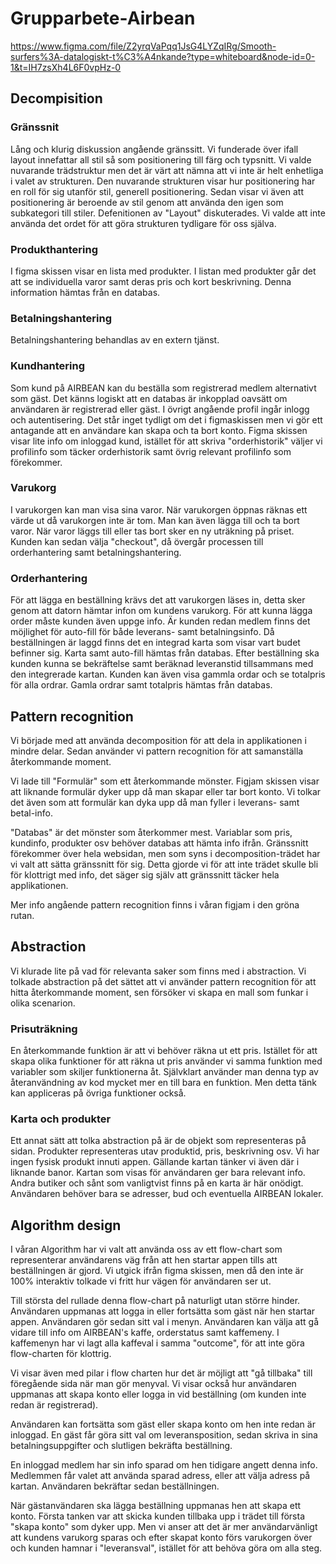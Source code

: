 # Grupparbete-Airbean

https://www.figma.com/file/Z2yrqVaPqq1JsG4LYZqIRg/Smooth-surfers%3A-datalogiskt-t%C3%A4nkande?type=whiteboard&node-id=0-1&t=IH7zsXh4L6F0vpHz-0

## Decompisition

### Gränssnit

Lång och klurig diskussion angående gränssitt. Vi funderade över ifall layout innefattar all stil så som positionering till färg och typsnitt. Vi valde nuvarande trädstruktur men det är värt att nämna att vi inte är helt enhetliga i valet av strukturen. Den nuvarande strukturen visar hur positionering har en roll för sig utanför stil, generell positionering. Sedan visar vi även att positionering är beroende av stil genom att använda den igen som subkategori till stiler. Defenitionen av "Layout" diskuterades. Vi valde att inte använda det ordet för att göra strukturen tydligare för oss själva.


### Produkthantering
 
I figma skissen visar en lista med produkter. I listan med produkter går det att se individuella varor samt deras pris och kort beskrivning. Denna information hämtas från en databas.


### Betalningshantering

Betalningshantering behandlas av en extern tjänst.


### Kundhantering

Som kund på AIRBEAN kan du beställa som registrerad medlem alternativt som gäst. Det känns logiskt att en databas är inkopplad oavsätt om användaren är registrerad eller gäst. I övrigt angående profil ingår inlogg och autentisering. Det står inget tydligt om det i figmaskissen men vi gör ett antagande att en användare kan skapa och ta bort konto. Figma skissen visar lite info om inloggad kund, istället för att skriva "orderhistorik" väljer vi profilinfo som täcker orderhistorik samt övrig relevant profilinfo som förekommer.


### Varukorg

I varukorgen kan man visa sina varor. När varukorgen öppnas räknas ett värde ut då varukorgen inte är tom. Man kan även lägga till och ta bort varor. När varor läggs till eller tas bort sker en ny uträkning på priset. Kunden kan sedan välja "checkout", då övergår processen till orderhantering samt betalningshantering.


### Orderhantering

För att lägga en beställning krävs det att varukorgen läses in, detta sker genom att datorn hämtar infon om kundens varukorg. För att kunna lägga order måste kunden även uppge info. Är kunden redan medlem finns det möjlighet för auto-fill för både leverans- samt betalningsinfo. Då beställningen är laggd finns det en integrad karta som visar vart budet befinner sig. Karta samt auto-fill hämtas från databas.
Efter beställning ska kunden kunna se bekräftelse samt beräknad leveranstid tillsammans med den integrerade kartan. Kunden kan även visa gammla ordar och se totalpris för alla ordrar. Gamla ordrar samt totalpris hämtas från databas.


## Pattern recognition

Vi började med att använda decomposition för att dela in applikationen i mindre delar. Sedan använder vi pattern recognition för att samanställa återkommande moment. 

Vi lade till "Formulär" som ett återkommande mönster. Figjam skissen visar att liknande formulär dyker upp då man skapar eller tar bort konto. 
Vi tolkar det även som att formulär kan dyka upp då man fyller i leverans- samt betal-info. 

"Databas" är det mönster som återkommer mest. Variablar som pris, kundinfo, produkter osv behöver databas att hämta info ifrån. 
Gränssnitt förekommer över hela websidan, men som syns i decomposition-trädet har vi valt att sätta gränssnitt för sig. Detta gjorde vi för att inte trädet skulle bli för klottrigt med info, det säger sig själv att gränssnitt täcker hela applikationen.

Mer info angående pattern recognition finns i våran figjam i den gröna rutan.

 
## Abstraction

Vi klurade lite på vad för relevanta saker som finns med i abstraction. Vi tolkade abstraction på det sättet att vi använder pattern recognition för att hitta återkommande moment, sen försöker vi skapa en mall som funkar i olika scenarion. 


### Prisuträkning

En återkommande funktion är att vi behöver räkna ut ett pris. Istället för att skapa olika funktioner för att räkna ut pris använder vi samma funktion med variabler som skiljer funktionerna åt. Självklart använder man denna typ av återanvändning av kod mycket mer en till bara en funktion. Men detta tänk kan appliceras på övriga funktioner också.


### Karta och produkter

Ett annat sätt att tolka abstraction på är de objekt som representeras på sidan. Produkter representeras utav produktid, pris, beskrivning osv. Vi har ingen fysisk produkt innuti appen. Gällande kartan tänker vi även där i liknande banor. Kartan som visas för användaren ger bara relevant info. Andra butiker och sånt som vanligtvist finns på en karta är här onödigt. Användaren behöver bara se adresser, bud och eventuella AIRBEAN lokaler.



## Algorithm design

I våran Algorithm har vi valt att använda oss av ett flow-chart som representerar användarens väg från att hen startar appen tills att beställningen är gjord. Vi utgick ifrån figma skissen, men då den inte är 100% interaktiv tolkade vi fritt hur vägen för användaren ser ut. 

Till största del rullade denna flow-chart på naturligt utan större hinder. Användaren uppmanas att logga in eller fortsätta som gäst när hen startar appen. Användaren gör sedan sitt val i menyn. Användaren kan välja att gå vidare till info om AIRBEAN's kaffe, orderstatus samt kaffemeny. I kaffemenyn har vi lagt alla kaffeval i samma "outcome", för att inte göra flow-charten för klottrig. 

Vi visar även med pilar i flow charten hur det är möjligt att "gå tillbaka" till föregående sida när man gör menyval. Vi visar också hur användaren uppmanas att skapa konto eller logga in vid beställning (om kunden inte redan är registrerad). 

Användaren kan fortsätta som gäst eller skapa konto om hen inte redan är inloggad. En gäst får göra sitt val om leveransposition, sedan skriva in sina betalningsuppgifter och  slutligen bekräfta beställning.

En inloggad medlem har sin info sparad om hen tidigare angett denna info. Medlemmen får valet att använda sparad adress, eller att välja adress på kartan. Användaren bekräftar sedan beställningen.

När gästanvändaren ska lägga beställning uppmanas hen att skapa ett konto. Första tanken var att skicka kunden tillbaka upp i trädet till första "skapa konto" som dyker upp. Men vi anser att det är mer användarvänligt att kundens varukorg sparas och efter skapat konto förs varukorgen över och kunden hamnar i "leveransval", istället för att behöva göra om alla steg.
